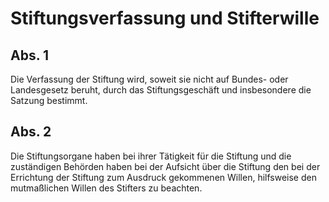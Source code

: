 # Stiftungsverfassung und Stifterwille



## Abs. 1

 Die Verfassung der Stiftung wird, soweit sie nicht auf Bundes- oder Landesgesetz beruht, durch das Stiftungsgeschäft und insbesondere die Satzung bestimmt.

## Abs. 2

 Die Stiftungsorgane haben bei ihrer Tätigkeit für die Stiftung und die zuständigen Behörden haben bei der Aufsicht über die Stiftung den bei der Errichtung der Stiftung zum Ausdruck gekommenen Willen, hilfsweise den mutmaßlichen Willen des Stifters zu beachten. 

